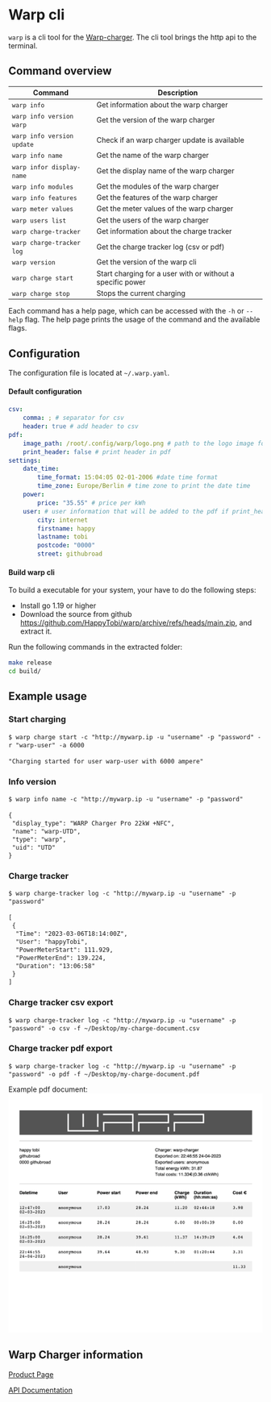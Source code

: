 # Warp cli

`warp` is a cli tool for the [Warp-charger](https://www.warp-charger.com).
The cli tool brings the http api to the terminal.


## Command overview
| Command | Description |
| --- | --- |
| `warp info` | Get information about the warp charger |
| `warp info version warp` | Get the version of the warp charger |
| `warp info version update` | Check if an warp charger update is available |
| `warp info name` | Get the name of the warp charger |
| `warp infor display-name` | Get the display name of the warp charger |
| `warp info modules` | Get the modules of the warp charger |
| `warp info features` | Get the features of the warp charger |
| `warp meter values` | Get the meter values of the warp charger |
| `warp users list` | Get the users of the warp charger |
| `warp charge-tracker` | Get information about the charge tracker |
| `warp charge-tracker log` | Get the charge tracker log (csv or pdf) |
| `warp version` | Get the version of the warp cli |
| `warp charge start` | Start charging for a user with or without a specific power |
| `warp charge stop` | Stops the current charging |

Each command has a help page, which can be accessed with the `-h` or `--help` flag.
The help page prints the usage of the command and the available flags.

## Configuration
The configuration file is located at `~/.warp.yaml`.

#### Default configuration
```yaml
csv:
    comma: ; # separator for csv
    header: true # add header to csv
pdf:
    image_path: /root/.config/warp/logo.png # path to the logo image for the pdf
    print_header: false # print header in pdf
settings:
    date_time:
        time_format: 15:04:05 02-01-2006 #date time format
        time_zone: Europe/Berlin # time zone to print the date time
    power:
        price: "35.55" # price per kWh
    user: # user information that will be added to the pdf if print_header is true
        city: internet
        firstname: happy
        lastname: tobi
        postcode: "0000"
        street: githubroad
```

#### Build warp cli

To build a executable for your system, your have to do the following steps:
- Install go 1.19 or higher
- Download the source from github https://github.com/HappyTobi/warp/archive/refs/heads/main.zip,
and extract it.

Run the following commands in the extracted folder:
```bash
make release
cd build/
```

## Example usage

### Start charging
```console
$ warp charge start -c "http://mywarp.ip -u "username" -p "password" -r "warp-user" -a 6000

"Charging started for user warp-user with 6000 ampere"
```

### Info version
```console
$ warp info name -c "http://mywarp.ip -u "username" -p "password"

{
 "display_type": "WARP Charger Pro 22kW +NFC",
 "name": "warp-UTD",
 "type": "warp",
 "uid": "UTD"
}
```

### Charge tracker
```console
$ warp charge-tracker log -c "http://mywarp.ip -u "username" -p "password"

[
 {
  "Time": "2023-03-06T18:14:00Z",
  "User": "happyTobi",
  "PowerMeterStart": 111.929,
  "PowerMeterEnd": 139.224,
  "Duration": "13:06:58"
 }
]
```

### Charge tracker csv export
```console
$ warp charge-tracker log -c "http://mywarp.ip -u "username" -p "password" -o csv -f ~/Desktop/my-charge-document.csv
```

### Charge tracker pdf export
```console
$ warp charge-tracker log -c "http://mywarp.ip -u "username" -p "password" -o pdf -f ~/Desktop/my-charge-document.pdf
```

Example pdf document:
![Example pdf document](doc/charge-pdf-example.png)


## Warp Charger information

[Product Page](https://www.warp-charger.com)

[API Documentation](https://www.warp-charger.com/api.html)